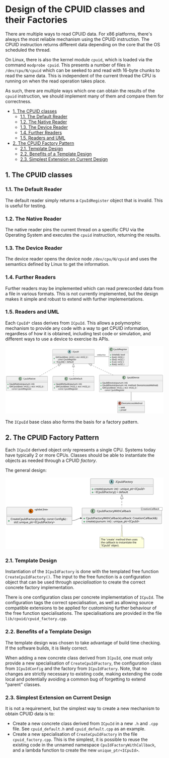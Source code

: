# Design of the CPUID classes and their Factories <!-- omit in toc -->

There are multiple ways to read CPUID data. For x86 platforms, there's always
the most reliable mechanism using the CPUID instruction. The CPUID instruction
returns different data depending on the core that the OS scheduled the thread.

On Linux, there is also the kernel module `cpuid`, which is loaded via the
command `modprobe cpuid`. This presents a number of files in `/dev/cpu/N/cpuid`
which can be seeked to and read with 16-byte chunks to read the same data. This
is independent of the current thread the CPU is running on when the read
operation takes place.

As such, there are multiple ways which one can obtain the results of the `cpuid`
instruction, we should implement many of them and compare them for correctness.

- [1. The CPUID classes](#1-the-cpuid-classes)
  - [1.1. The Default Reader](#11-the-default-reader)
  - [1.2. The Native Reader](#12-the-native-reader)
  - [1.3. The Device Reader](#13-the-device-reader)
  - [1.4. Further Readers](#14-further-readers)
  - [1.5. Readers and UML](#15-readers-and-uml)
- [2. The CPUID Factory Pattern](#2-the-cpuid-factory-pattern)
  - [2.1. Template Design](#21-template-design)
  - [2.2. Benefits of a Template Design](#22-benefits-of-a-template-design)
  - [2.3. Simplest Extension on Current Design](#23-simplest-extension-on-current-design)

## 1. The CPUID classes

### 1.1. The Default Reader

The default reader simply returns a `CpuIdRegister` object that is invalid. This
is useful for testing.

### 1.2. The Native Reader

The native reader pins the current thread on a specific CPU via the Operating
System and executes the `cpuid` instruction, returning the results.

### 1.3. The Device Reader

The device reader opens the device node `/dev/cpu/N/cpuid` and uses the
semantics defined by Linux to get the information.

### 1.4. Further Readers

Further readers may be implemented which can read prerecorded data from a file
in various formats. This is not currently implemented, but the design makes it
simple and robust to extend with further implementations.

### 1.5. Readers and UML

Each `CpuId*` class derives from `ICpuId`. This allows a polymorphic mechanism
to provide any code with a way to get CPUID information, regardless of how it is
obtained, including test code or simulation, and different ways to use a device
to exercise its APIs.

 ![ICpuId](out/diagrams/cpuid/ICpuId.svg)

The `ICpuId` base class also forms the basis for a factory pattern.

## 2. The CPUID Factory Pattern

Each `ICpuId` derived object only represents a single CPU. Systems today have
typically 2 or more CPUs. Classes should be able to instantiate the objects as
needed through a CPUID *factory*.

The general design:

 ![ICpuIdFactory](out/diagrams/cpuid_factory/ICpuIdFactory.svg)

### 2.1. Template Design

Instantiation of the `ICpuIdFactory` is done with the templated free function
`CreateCpuIdFactory()`. The input to the free function is a configuration object
that can be used through *specialisation* to create the correct concrete factory
implementation.

There is one configuration class per concrete implementation of `ICpuId`. The
configuration tags the correct specialisation, as well as allowing source
compatible extensions to be applied for customising further behaviour of the
free function specialisations. The specialisations are provided in the file
`lib/cpuid/cpuid_factory.cpp`.

### 2.2. Benefits of a Template Design

The template design was chosen to take advantage of build time checking. If the
software builds, it is likely correct.

When adding a new concrete class derived from `ICpuId`, one must only provide a
new specialisation of `CreateCpuIdFactory`, the configuration class from
`ICpuIdConfig` and the factory from `ICpuIdFactory`. Note, that no changes are
strictly necessary to existing code, making extending the code local and
potentially avoiding a common bug of forgetting to extend "parent" classes.

### 2.3. Simplest Extension on Current Design

It is not a requirement, but the simplest way to create a new mechanism to
obtain CPUID data is to:

* Create a new concrete class derived from `ICpuId` in a new `.h` and `.cpp`
  file. See `cpuid_default.h` and `cpuid_default.cpp` as an example.
* Create a new specialisation of `CreateCpuIdFactory` in the file
  `cpuid_factory.cpp`. This is the simplest, it is possible to reuse the
  existing code in the unnamed namespace `CpuIdFactoryWithCallback`, and a
  lambda function to create the new `unique_ptr<ICpuId>`.
